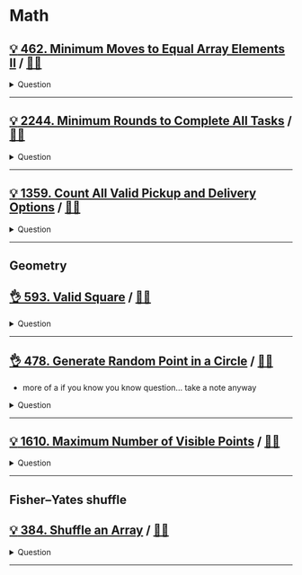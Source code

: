 # Math

## [:bulb: 462. Minimum Moves to Equal Array Elements II](https://leetcode.com/problems/minimum-moves-to-equal-array-elements-ii/) / [:man_technologist:](minimum_moves_to_equal_array.h)

<details><summary markdown="span">Question</summary>

```markdown
Given an integer array nums of size n,
return the minimum number of moves required to make all array elements equal.

In one move, you can increment or decrement an element of the array by 1.
Example:
INPUT = [1,2,3]
OUTPUT = 2
```

</details>

------------------------------------------------------------------------------

## [:bulb: 2244. Minimum Rounds to Complete All Tasks](https://leetcode.com/problems/minimum-rounds-to-complete-all-tasks) / [:man_technologist:](minimum_rounds_to_complete_all_tasks.h)

<details><summary markdown="span">Question</summary>

```markdown
You are given a 0-indexed integer array tasks, where tasks[i]
represents the difficulty level of a task.

In each round, you can complete either 2 or 3 tasks of the same difficulty level.

Return the minimum rounds required to complete all the tasks, or -1 if it is not
possible to complete all the tasks.

Input: tasks = [2,3,3]
Output: -1
Explanation: There is only 1 task of difficulty level 2, but in each round, you
can only complete either 2 or 3 tasks of the same difficulty level.


Input: tasks = [2,2,3,3,2,4,4,4,4,4]
Output: 4
Explanation: To complete all the tasks, a possible plan is:
- In the first round, you complete 3 tasks of difficulty level 2.
- In the second round, you complete 2 tasks of difficulty level 3.
- In the third round, you complete 3 tasks of difficulty level 4.
- In the fourth round, you complete 2 tasks of difficulty level 4.
```

</details>

------------------------------------------------------------------------------


## [:bulb: 1359. Count All Valid Pickup and Delivery Options](https://leetcode.com/problems/count-all-valid-pickup-and-delivery-options/) / [:man_technologist:](count_all_valid_delivery_options.h)

<details><summary markdown="span">Question</summary>

```markdown
Given n orders, each order consist in pickup and delivery services.

Count all valid pickup/delivery possible sequences such that
- delivery(i) is always after of pickup(i).

Since the answer may be too large, return it modulo 10^9 + 7.

Input: n = 2
Output: 6

Explanation: All possible orders:
- (P1,P2,D1,D2), (P1,P2,D2,D1), (P1,D1,P2,D2),
  (P2,P1,D1,D2), (P2,P1,D2,D1), (P2,D2,P1,D1).
- This is an invalid order (P1,D2,P2,D1) because Pickup 2 is after of Delivery 2.
```

</details>

------------------------------------------------------------------------------

## Geometry

## [:ok_hand: 593. Valid Square](https://leetcode.com/problems/valid-square/) / [:man_technologist:](valid_square.h)

<details><summary markdown="span">Question</summary>

```markdown
Given the coordinates of four points in 2D space p1, p2, p3 and p4,
return true if the four points construct a square.

The coordinate of a point pi is represented as [xi, yi].
The input is not given in any order.

A valid square has four equal sides with positive length and four equal angles
(90-degree angles).

Input: p1 = [0,0], p2 = [1,1], p3 = [1,0], p4 = [0,1]
Output: true

Input: p1 = [1,0], p2 = [-1,0], p3 = [0,1], p4 = [0,-1]
Output: true
```

</details>

------------------------------------------------------------------------------

## [:ok_hand: 478. Generate Random Point in a Circle](https://leetcode.com/problems/generate-random-point-in-a-circle) / [:man_technologist:](gen_random_pt_in_circle.h)

- more of a if you know you know question... take a note anyway

<details><summary markdown="span">Question</summary>

```markdown
Given the radius and the position of the center of a circle, implement the
function `randPoint` which generates a uniform random point inside the circle.

Implement the Solution class:

`Solution(double radius, double x_center, double y_center)`
- initializes the object with the radius of the circle radius and the position
  of the center (x_center, y_center).
`randPoint()`
- returns a random point inside the circle.

A point on the circumference of the circle is considered to be in the circle.
The answer is returned as an array [x, y].
```

</details>

------------------------------------------------------------------------------

## [:bulb: 1610. Maximum Number of Visible Points](https://leetcode.com/problems/minimum-moves-to-equal-array-elements-ii/) / [:man_technologist:](max_of_visible_pts.h)

<details><summary markdown="span">Question</summary>

```markdown
You are given an array points, an integer angle, and your location, where
- location = [posx, posy]
- points[i] = [xi, yi]

You can see some set of points if, for each point, the angle formed by
- the point, your position, and the immediate east direction from your position
is in your field of view.

Initially, you are facing directly east from your position
- e.g. 0 degree against +x axis initially
- your visible range is basically from [-degree/2, degree/2] initially.
- but you can rotate your self counter clockwise for d degree, when you do so,
  your visible range is [d - degree/2, d + degree /2]

There can be multiple points at one coordinate.
There may be points at your location, and in such case, you can always see these points regardless of your rotation.

Points do not obstruct/block your vision to other points.
- (For example, say you are at (0, 0), degree is 90, point (1, 1) won't block you
seeing point(2, 2))

Return the maximum number of points you can see.

Input: points = [[1,0],[2,1]], angle = 13, location = [1,1]
Output: 1
```

</details>

------------------------------------------------------------------------------

## Fisher–Yates shuffle

## [:bulb: 384. Shuffle an Array](https://leetcode.com/problems/shuffle-an-array/) / [:man_technologist:](shuffle_an_array.h)

<details><summary markdown="span">Question</summary>

```markdown
Given an integer array nums, design an algorithm to randomly shuffle the array.

- All permutations of the array should be equally likely as a result of the shuffling.
```

</details>

------------------------------------------------------------------------------
